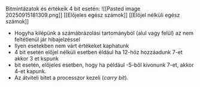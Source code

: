 Bitmintázatok és értékeik 4 bit esetén:
![[Pasted image 20250915181309.png]]
[[Előjeles egész számok]]
[[Előjel nélküli egész számok]]

- Hogyha kilépünk a számábrázolási tartományból (alul vagy felül) az nem feltétlenül jár hibajelzéssel
- Ilyen esetekben nem várt értékeket kaphatunk
- 4 bit esetén előjel nélküli esetben éldául ha 12-höz hozzáadunk 7-et akkor 3 et kspunk
-  bit esetén, előjeles esetben, hogy ha például -5-ből kivonunk 7-et, akkor 4-et kapunk.
- Az átviteli bitet a processzor kezeli (_carry bit_).